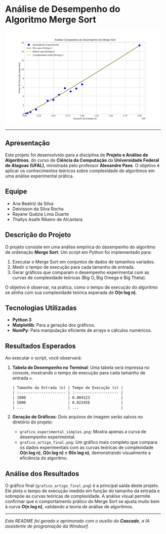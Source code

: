 # Análise de Desempenho do Algoritmo Merge Sort

![Análise Comparativa do Desempenho do Merge Sort](grafico_artigo_final.png)

---

##  Apresentação

Este projeto foi desenvolvido para a disciplina de **Projeto e Análise de Algoritmos**, do curso de **Ciência da Computação** da **Universidade Federal de Alagoas (UFAL)**, ministrada pelo professor **Alexandre Paes**. O objetivo é aplicar os conhecimentos teóricos sobre complexidade de algoritmos em uma análise experimental prática.

## Equipe

*   Ana Beatriz da Silva
*   Deivisson da Silva Rocha
*   Rayane Quézia Lima Duarte
*   Thallys Asafe Ribeiro de Alcantara

## Descrição do Projeto

O projeto consiste em uma análise empírica do desempenho do algoritmo de ordenação **Merge Sort**. Um script em Python foi implementado para:

1.  Executar o Merge Sort em conjuntos de dados de tamanhos variados.
2.  Medir o tempo de execução para cada tamanho de entrada.
3.  Gerar gráficos que comparam o desempenho experimental com as curvas de complexidade teóricas (Big O, Big Omega e Big Theta).

O objetivo é observar, na prática, como o tempo de execução do algoritmo se alinha com sua complexidade teórica esperada de **O(n log n)**.

## Tecnologias Utilizadas

*   **Python 3**
*   **Matplotlib**: Para a geração dos gráficos.
*   **NumPy**: Para manipulação eficiente de arrays e cálculos numéricos.

## Resultados Esperados

Ao executar o script, você observará:

1.  **Tabela de Desempenho no Terminal**: Uma tabela será impressa no console, mostrando o tempo de execução para cada tamanho de entrada `n`.

    ```
    | Tamanho da Entrada (n) | Tempo de Execução (s) |
    | :--------------------- | :-------------------- |
    | 1000                   | 0.004123              |
    | 5000                   | 0.023456              |
    | ...                    | ...                   |
    ```

2.  **Geração de Gráficos**: Dois arquivos de imagem serão salvos no diretório do projeto:

    *   `grafico_experimental_simples.png`: Mostra apenas a curva de desempenho experimental.
    *   `grafico_artigo_final.png`: Um gráfico mais completo que compara os dados experimentais com as curvas teóricas de complexidade **O(n log n)**, **Ω(n log n)** e **Θ(n log n)**, demonstrando visualmente a eficiência do algoritmo.

## Análise dos Resultados

O gráfico final (`grafico_artigo_final.png`) é a principal saída deste projeto. Ele plota o tempo de execução medido em função do tamanho da entrada e sobrepõe as curvas teóricas de complexidade. A análise visual permite confirmar que o comportamento prático do Merge Sort se ajusta muito bem à curva **O(n log n)**, validando a teoria de análise de algoritmos.

---

*Este README foi gerado e aprimorado com o auxílio do **Cascade**, a IA assistente de programação da Windsurf.*